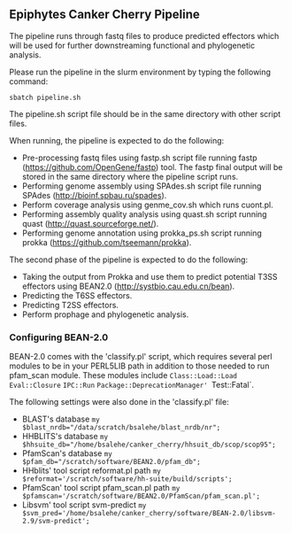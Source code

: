 ## Epiphytes Canker Cherry Pipeline

The pipeline runs through fastq files to produce predicted effectors which will be used for further downstreaming functional and phylogenetic analysis.

Please run the pipeline in the slurm environment by typing the following command:
```
sbatch pipeline.sh
```
The pipeline.sh script file should be in the same directory with other script files.

When running, the pipeline is expected to do the following: 
- Pre-processing fastq files using fastp.sh script file running fastp (https://github.com/OpenGene/fastp) tool. The fastp final output will be stored in the same directory where the pipeline script runs.
- Performing genome assembly using SPAdes.sh script file running SPAdes (http://bioinf.spbau.ru/spades).
- Perform coverage analysis using genme_cov.sh which runs cuont.pl.
- Performing assembly quality analysis using quast.sh script running quast (http://quast.sourceforge.net/).
- Performing genome annotation using prokka_ps.sh script running prokka (https://github.com/tseemann/prokka).

The second phase of the pipeline is expected to do the following:
- Taking the output from Prokka and use them to predict potential T3SS effectors using BEAN2.0 (http://systbio.cau.edu.cn/bean).
- Predicting the T6SS  effectors.
- Predicting T2SS effectors.
- Perform prophage and phylogenetic analysis.

### Configuring BEAN-2.0
BEAN-2.0 comes with the 'classify.pl' script, which requires several perl modules to be in your PERL5LIB path in addition to those needed to run
pfam_scan module. These modules include `Class::Load::Load` `Eval::Closure` `IPC::Run` `Package::DeprecationManager' `Test::Fatal`.

The following settings were also done in the 'classify.pl' file:
- BLAST's database
`my $blast_nrdb="/data/scratch/bsalehe/blast_nrdb/nr";`
- HHBLITS's database
`my $hhsuite_db="/home/bsalehe/canker_cherry/hhsuit_db/scop/scop95";`
- PfamScan's database
`my $pfam_db="/scratch/software/BEAN2.0/pfam_db";`
- HHblits' tool script reformat.pl path
`my $reformat='/scratch/software/hh-suite/build/scripts';`
- PfamScan' tool script pfam_scan.pl path
`my $pfamscan='/scratch/software/BEAN2.0/PfamScan/pfam_scan.pl';`
- Libsvm' tool script svm-predict
`my $svm_pred='/home/bsalehe/canker_cherry/software/BEAN-2.0/libsvm-2.9/svm-predict';`
